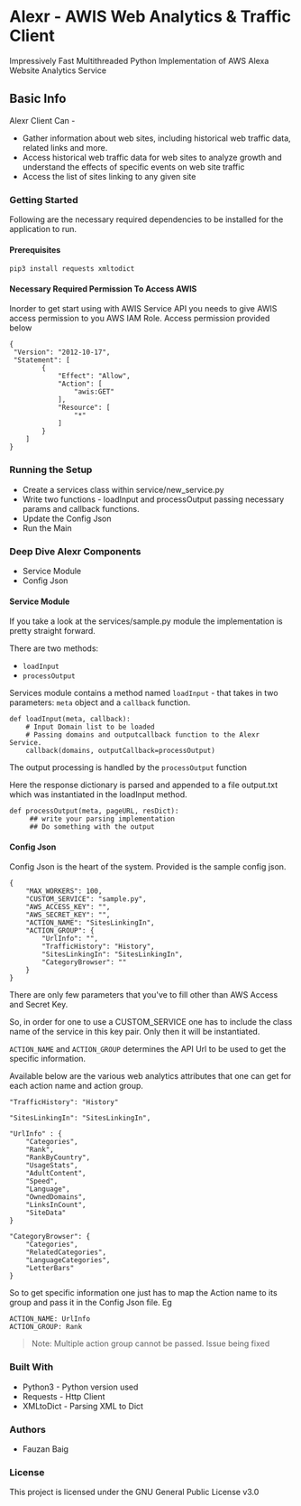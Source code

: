 # Alexr - AWIS Web Analytics & Traffic Client
 Impressively Fast Multithreaded Python Implementation of AWS Alexa Website Analytics Service 

 ## Basic Info

Alexr Client Can -

* Gather information about web sites, including historical web traffic data, related links and more.
* Access historical web traffic data for web sites to analyze growth and understand the effects of specific events on web site traffic
* Access the list of sites linking to any given site


### Getting Started

Following are the necessary required dependencies to be installed for the application to run.

#### Prerequisites

`pip3 install requests xmltodict`

#### Necessary Required Permission To Access AWIS

Inorder to get start using with AWIS Service API you needs to give AWIS access permission to you AWS IAM Role. Access permission provided below

    {
     "Version": "2012-10-17",
     "Statement": [
            {
                "Effect": "Allow",
                "Action": [
                    "awis:GET"
                ],
                "Resource": [
                    "*"
                ]
            }
        ]
    } 

### Running the Setup
    
* Create a services class within service/new_service.py
* Write two functions - loadInput and processOutput passing necessary params and callback functions.
* Update the Config Json
* Run the Main

### Deep Dive Alexr Components 

* Service Module
* Config Json

#### Service Module

If you take a look at the services/sample.py module the implementation is pretty straight forward.

There are two methods:

* `loadInput`
* `processOutput`

Services module contains a method named `loadInput` - that takes in two parameters: `meta` object and a `callback` function. 

    def loadInput(meta, callback):
        # Input Domain list to be loaded
        # Passing domains and outputcallback function to the Alexr Service.
        callback(domains, outputCallback=processOutput)

The output processing is handled by the `processOutput` function

Here the response dictionary is parsed and appended to a file output.txt which was instantiated in the loadInput method.

    def processOutput(meta, pageURL, resDict):
         ## write your parsing implementation
         ## Do something with the output

#### Config Json

Config Json is the heart of the system. Provided is the sample config json.

    {
        "MAX_WORKERS": 100,
        "CUSTOM_SERVICE": "sample.py",
        "AWS_ACCESS_KEY": "",
        "AWS_SECRET_KEY": "",
        "ACTION_NAME": "SitesLinkingIn",
        "ACTION_GROUP": {
            "UrlInfo": "",
            "TrafficHistory": "History",
            "SitesLinkingIn": "SitesLinkingIn",
            "CategoryBrowser": ""
        }
    }

There are only few parameters that you've to fill other than AWS Access and Secret Key. 

So, in order for one to use a CUSTOM_SERVICE one has to include the class name of the service in this key pair. Only then it will be instantiated.

`ACTION_NAME` and `ACTION_GROUP` determines the API Url to be used to get the specific information. 

Available below are the various web analytics attributes that one can get for each action name and action group.


    "TrafficHistory": "History"

    "SitesLinkingIn": "SitesLinkingIn",

    "UrlInfo" : {
        "Categories", 
        "Rank", 
        "RankByCountry", 
        "UsageStats", 
        "AdultContent", 
        "Speed", 
        "Language", 
        "OwnedDomains", 
        "LinksInCount", 
        "SiteData"
    }

    "CategoryBrowser": {
        "Categories", 
        "RelatedCategories", 
        "LanguageCategories", 
        "LetterBars"
    }

So to get specific information one just has to map the Action name to its group and pass it in the Config Json file. Eg

    ACTION_NAME: UrlInfo
    ACTION_GROUP: Rank

> Note: Multiple action group cannot be passed. Issue being fixed

### Built With

* Python3 - Python version used
* Requests - Http Client
* XMLtoDict - Parsing XML to Dict

### Authors

* Fauzan Baig 

### License

This project is licensed under the GNU General Public License v3.0
